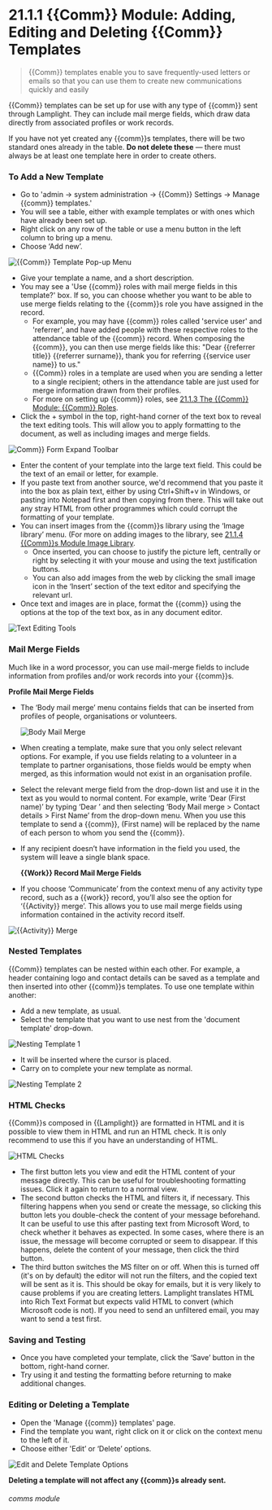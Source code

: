 # 21.1.1  {{Comm}} Module: Adding, Editing and Deleting {{Comm}} Templates

> {{Comm}} templates enable you to save frequently-used letters or emails so that you can use them to create new communications quickly and easily

{{Comm}} templates can be set up for use with any type of {{comm}} sent through Lamplight. They can include mail merge fields, which draw data directly from associated profiles or work records.

If you have not yet created any {{comm}}s templates, there will be two standard ones already in the table. **Do not delete these** — there must always be at least one template here in order to create others.

### To Add a New Template

- Go to 'admin -> system administration -> {{Comm}} Settings -> Manage {{comm}} templates.'
- You will see a table, either with example templates or with ones which have already been set up. 
- Right click on any row of the table or use a menu button in the left column to bring up a menu.
- Choose ‘Add new’.

![{{Comm}} Template Pop-up Menu](21.1.1a.png)

- Give your template a name, and a short description.
- You may see a 'Use {{comm}} roles with mail merge fields in this template?' box. If so, you can choose whether you want to be able to use merge fields relating to the {{comm}}s role you have assigned in the record. 
   - For example, you may have {{comm}} roles called 'service user' and 'referrer', and have added people with these respective roles to the attendance table of the {{comm}} record. When composing the {{comm}}, you can then use merge fields like this: "Dear {{referrer title}} {{referrer surname}}, thank you for referring {{service user name}} to us."
   - {{Comm}} roles in a template are used when you are sending a letter to a single recipient; others in the attendance table are just used for merge information drawn from their profiles.
   - For more on setting up {{comm}} roles, see [21.1.3 The {{Comm}} Module: {{Comm}} Roles](/help/index/p/21.1.3).
- Click the + symbol in the top, right-hand corner of the text box to reveal the text editing tools. This will allow you to apply formatting to the document, as well as including images and merge fields.

![Comm}} Form Expand Toolbar](21.1.1b.png)

- Enter the content of your template into the large text field. This could be the text of an email or letter, for example.
- If you paste text from another source, we'd recommend that you paste it into the box as plain text, either by using Ctrl+Shift+v in Windows, or pasting into Notepad first and then copying from there. This will take out any stray HTML from other programmes which could corrupt the formatting of your template.
- You can insert images from the {{comm}}s library using the ‘Image library’ menu. (For more on adding images to the library, see [21.1.4 {{Comm}}s Module Image Library](/help/index/p/21.1.4). 
   - Once inserted, you can choose to justify the picture left, centrally or right by selecting it with your mouse and using the text justification buttons. 
   - You can also add images from the web by clicking the small image icon in the ‘Insert’ section of the text editor and specifying the relevant url.
 - Once text and images are in place, format the {{comm}} using the options at the top of the text box, as in any document editor.

![Text Editing Tools](21.1.1c.png)

### Mail Merge Fields

Much like in a word processor, you can use mail-merge fields to include information from profiles and/or work records into your {{comm}}s.

   **Profile Mail Merge Fields**
   
- The ‘Body mail merge’ menu contains fields that can be inserted from profiles of people, organisations or volunteers. 
   
   ![Body Mail Merge](21.1.1d.png)
   
- When creating a template, make sure that you only select relevant options. For example, if you use fields relating to a volunteer in a template to partner organisations, those fields would be empty when merged, as this information would not exist in an organisation profile.
- Select the relevant merge field from the drop-down list and use it in the text as you would to normal content. For example, write ‘Dear (First name)’ by typing ‘Dear ’ and then selecting ‘Body Mail merge > Contact details > First Name’ from the drop-down menu. When you use this template to send a {{comm}}, (First name) will be replaced by the name of each person to whom you send the {{comm}}.
- If any recipient doesn’t have information in the field you used, the system will leave a single blank space.
   
   **{{Work}} Record Mail Merge Fields**
   
- If you choose ‘Communicate’ from the context menu of any activity type record, such as a {{work}} record, you’ll also see the option for ‘{{Activity}} merge’. This allows you to use mail merge fields using information contained in the activity record itself. 

![{{Activity}} Merge](21.1.1e.png)
   
### Nested Templates

{{Comm}} templates can be nested within each other. For example, a header containing logo and contact details can be saved as a template and then inserted into other {{comm}}s templates. To use one template within another: 
- Add a new template, as usual.
- Select the template that you want to use nest from the 'document template' drop-down. 

![Nesting Template 1](21.1.1f.png)

- It will be inserted where the cursor is placed.
- Carry on to complete your new template as normal. 

![Nesting Template 2](21.1.1g.png)

### HTML Checks

{{Comm}}s composed in {{Lamplight}} are formatted in HTML and it is possible to view them in HTML and run an HTML check.
It is only recommend to use this if you have an understanding of HTML. 

![HTML Checks](21.1.1h.png)

- The first button lets you view and edit the HTML content of your message directly. This can be useful for troubleshooting formatting issues. Click it again to return to a normal view. 
- The second button checks the HTML and filters it, if necessary. This filtering happens when you send or create the message, so clicking this button lets you double-check the content of your message beforehand. It can be useful to use this after pasting text from Microsoft Word, to check whether it behaves as expected. In some cases, where there is an issue, the message will become corrupted or seem to disappear. If this happens, delete the content of your message, then click the third button.
- The third button switches the MS filter on or off. When this is turned off (it's on by default) the editor will not run the filters, and the copied text will be sent as it is. This should be okay for emails, but it is very likely to cause problems if you are creating letters. Lamplight translates HTML into Rich Text Format but expects valid HTML to convert (which Microsoft code is not). If you need to send an unfiltered email, you may want to send a test first.

### Saving and Testing

- Once you have completed your template, click the ‘Save’ button in the bottom, right-hand corner. 
- Try using it and testing the formatting before returning to make additional changes.

### Editing or Deleting a Template

- Open the 'Manage {{comm}} templates' page. 
- Find the template you want, right click on it or click on the context menu to the left of it.
- Choose either 'Edit’ or ‘Delete’ options. 

![Edit and Delete Template Options](21.1.1i.png)

**Deleting a template will not affect any {{comm}}s already sent.**


###### comms module

